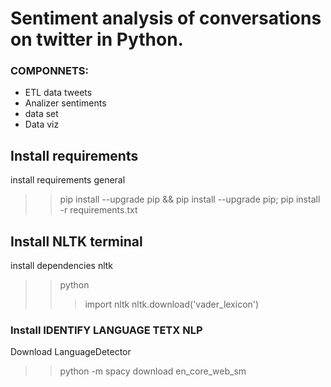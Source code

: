 # Sentiment analysis of conversations on twitter in Python.

### COMPONNETS:
- ETL data tweets
- Analizer sentiments
- data set
- Data viz
## Install requirements
install requirements general
>> pip install --upgrade pip && pip install --upgrade pip; pip install -r requirements.txt
## Install NLTK terminal  
install dependencies nltk
>> python 
>>> import nltk
>>> nltk.download('vader_lexicon')

### Install  IDENTIFY LANGUAGE TETX NLP
Download LanguageDetector
>> python -m spacy download en_core_web_sm
